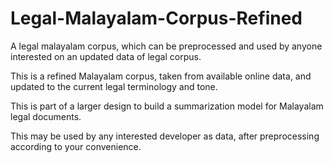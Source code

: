 # Legal-Malayalam-Corpus-Refined
A legal malayalam corpus, which can be preprocessed and used by anyone interested on an updated data of legal corpus.

This is a refined Malayalam corpus, taken from available online data, and updated to the current legal terminology and tone. 

This is part of a larger design to build a summarization model for Malayalam legal documents.

This may be used by any interested developer as data, after preprocessing according to your convenience. 
